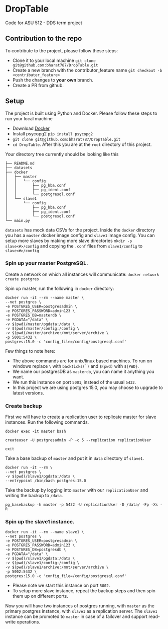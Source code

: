 # DropTable
Code for ASU 512 - DDS term project

## Contribution to the repo

To contribute to the project, please follow these steps:
- Clone it to your local machine `git clone git@github.com:bharat787/DropTable.git`
- Create a new branch with the contributor_feature name `git checkout -b <contributer_feature>`
- Push the changes to **your own** branch.
- Create a PR from github.

## Setup

The project is built using Python and Docker. Please follow these steps to run your local machine
- Download [Docker](https://docs.docker.com/get-docker/)
- Install psycopg2 `pip install psycopg2`
- `git clone git@github.com:bharat787/DropTable.git`
- `cd DropTable`. After this you are at the `root` directory of this project. 
  
Your directory tree currently should be looking like this

```
├── README.md
├── datasets
├── docker
│   ├── master
│   │   └── config
│   │       ├── pg_hba.conf
│   │       ├── pg_ident.conf
│   │       └── postgresql.conf
│   └── slave1
│       └── config
│           ├── pg_hba.conf
│           ├── pg_ident.conf
│           └── postgresql.conf
└── main.py
```

`datasets` has mock data CSVs for the project. Inside the `docker` directory you has a `master` docker image config and `slave1` image config. You can setup more slaves 
by making more slave directories `mkdir -p slave<#>/config` and copying the `.conf` files from `slave1/config` to `slave<#>/config`

### Spin up your master PostgreSQL.

Create a network on which all instances will communicate:
`docker network create postgres`

Spin up master, run the following in `docker` directory:

```
docker run -it --rm --name master \ 
--net postgres \
-e POSTGRES_USER=postgresadmin \
-e POSTGRES_PASSWORD=admin123 \
-e POSTGRES_DB=masterdb \
-e PGDATA="/data" \
-v $(pwd)/master/pgdata:/data \
-v $(pwd)/master/config:/config \
-v $(pwd)/master/archive:/mnt/server/archive \
-p 5001:5432 \
postgres:15.0 -c 'config_file=/config/postgresql.conf'
```

Few things to note here:
- The above commands are for unix/linux based machines. To run on windows replace `\` with ``backticks(`)`` and `$(pwd)` with `${PWD}`.
- We name our postgresDB as `masterdb`, you can name it anything you want.
- We run this instance on port `5001`, instead of the usual `5432`.
- In this project we are using postgres 15.0, you may choose to upgrade to latest versions.

### Create backup

First we will have to create a replication user to replicate master for slave instances. Run the following commands.

```
docker exec -it master bash

createuser -U postgresadmin -P -c 5 --replication replicationUser

exit
```

Take a base backup of `master` and put it in `data` directory of `slave1`.

```
docker run -it --rm \
--net postgres \
-v $(pwd)/slave1/pgdata:/data \
--entrypoint /bin/bash postgres:15.0
```

Take the backup by logging into `master` with our `replicationUser` and writing the backup to `/data`.

`pg_basebackup -h master -p 5432 -U replicationUser -D /data/ -Fp -Xs -R`

### Spin up the slave1 instance.

```
docker run -it --rm --name slave1 \ 
--net postgres \
-e POSTGRES_USER=postgresadmin \
-e POSTGRES_PASSWORD=admin123 \
-e POSTGRES_DB=postgresdb \
-e PGDATA="/data" \
-v $(pwd)/slave1/pgdata:/data \
-v $(pwd)/slave1/config:/config \
-v $(pwd)/slave1/archive:/mnt/server/archive \
-p 5002:5432 \
postgres:15.0 -c 'config_file=/config/postgresql.conf'
```

- Please note we start this instance on port `5002`.
- To setup more slave instance, repeat the backup steps and then spin them up on different ports.

Now you will have two instances of postgres running, with `master` as the primary postgres instance, with `slave1` as a replication server.
The `slave1` instance can be promoted to `master` in case of a failover and support read-write operations.